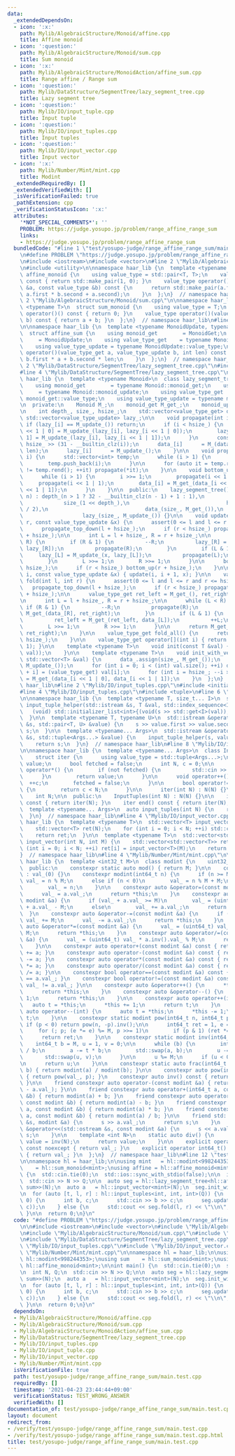 ```yaml
---
data:
  _extendedDependsOn:
  - icon: ':x:'
    path: Mylib/AlgebraicStructure/Monoid/affine.cpp
    title: Affine monoid
  - icon: ':question:'
    path: Mylib/AlgebraicStructure/Monoid/sum.cpp
    title: Sum monoid
  - icon: ':x:'
    path: Mylib/AlgebraicStructure/MonoidAction/affine_sum.cpp
    title: Range affine / Range sum
  - icon: ':question:'
    path: Mylib/DataStructure/SegmentTree/lazy_segment_tree.cpp
    title: Lazy segment tree
  - icon: ':question:'
    path: Mylib/IO/input_tuple.cpp
    title: Input tuple
  - icon: ':question:'
    path: Mylib/IO/input_tuples.cpp
    title: Input tuples
  - icon: ':question:'
    path: Mylib/IO/input_vector.cpp
    title: Input vector
  - icon: ':x:'
    path: Mylib/Number/Mint/mint.cpp
    title: Modint
  _extendedRequiredBy: []
  _extendedVerifiedWith: []
  _isVerificationFailed: true
  _pathExtension: cpp
  _verificationStatusIcon: ':x:'
  attributes:
    '*NOT_SPECIAL_COMMENTS*': ''
    PROBLEM: https://judge.yosupo.jp/problem/range_affine_range_sum
    links:
    - https://judge.yosupo.jp/problem/range_affine_range_sum
  bundledCode: "#line 1 \"test/yosupo-judge/range_affine_range_sum/main.test.cpp\"\
    \n#define PROBLEM \"https://judge.yosupo.jp/problem/range_affine_range_sum\"\n\
    \n#include <iostream>\n#include <vector>\n#line 2 \"Mylib/AlgebraicStructure/Monoid/affine.cpp\"\
    \n#include <utility>\n\nnamespace haar_lib {\n  template <typename T>\n  struct\
    \ affine_monoid {\n    using value_type = std::pair<T, T>;\n    value_type operator()()\
    \ const { return std::make_pair(1, 0); }\n    value_type operator()(const value_type\
    \ &a, const value_type &b) const {\n      return std::make_pair(a.first * b.first,\
    \ a.first * b.second + a.second);\n    }\n  };\n}  // namespace haar_lib\n#line\
    \ 2 \"Mylib/AlgebraicStructure/Monoid/sum.cpp\"\n\nnamespace haar_lib {\n  template\
    \ <typename T>\n  struct sum_monoid {\n    using value_type = T;\n    value_type\
    \ operator()() const { return 0; }\n    value_type operator()(value_type a, value_type\
    \ b) const { return a + b; }\n  };\n}  // namespace haar_lib\n#line 2 \"Mylib/AlgebraicStructure/MonoidAction/affine_sum.cpp\"\
    \n\nnamespace haar_lib {\n  template <typename MonoidUpdate, typename MonoidGet>\n\
    \  struct affine_sum {\n    using monoid_get        = MonoidGet;\n    using monoid_update\
    \     = MonoidUpdate;\n    using value_type_get    = typename MonoidGet::value_type;\n\
    \    using value_type_update = typename MonoidUpdate::value_type;\n\n    value_type_get\
    \ operator()(value_type_get a, value_type_update b, int len) const {\n      return\
    \ b.first * a + b.second * len;\n    }\n  };\n}  // namespace haar_lib\n#line\
    \ 2 \"Mylib/DataStructure/SegmentTree/lazy_segment_tree.cpp\"\n#include <cassert>\n\
    #line 4 \"Mylib/DataStructure/SegmentTree/lazy_segment_tree.cpp\"\n\nnamespace\
    \ haar_lib {\n  template <typename Monoid>\n  class lazy_segment_tree {\n  public:\n\
    \    using monoid_get        = typename Monoid::monoid_get;\n    using monoid_update\
    \     = typename Monoid::monoid_update;\n    using value_type_get    = typename\
    \ monoid_get::value_type;\n    using value_type_update = typename monoid_update::value_type;\n\
    \n  private:\n    Monoid M_;\n    monoid_get M_get_;\n    monoid_update M_update_;\n\
    \n    int depth_, size_, hsize_;\n    std::vector<value_type_get> data_;\n   \
    \ std::vector<value_type_update> lazy_;\n\n    void propagate(int i) {\n     \
    \ if (lazy_[i] == M_update_()) return;\n      if (i < hsize_) {\n        lazy_[i\
    \ << 1 | 0] = M_update_(lazy_[i], lazy_[i << 1 | 0]);\n        lazy_[i << 1 |\
    \ 1] = M_update_(lazy_[i], lazy_[i << 1 | 1]);\n      }\n      const int len =\
    \ hsize_ >> (31 - __builtin_clz(i));\n      data_[i]      = M_(data_[i], lazy_[i],\
    \ len);\n      lazy_[i]      = M_update_();\n    }\n\n    void propagate_top_down(int\
    \ i) {\n      std::vector<int> temp;\n      while (i > 1) {\n        i >>= 1;\n\
    \        temp.push_back(i);\n      }\n\n      for (auto it = temp.rbegin(); it\
    \ != temp.rend(); ++it) propagate(*it);\n    }\n\n    void bottom_up(int i) {\n\
    \      while (i > 1) {\n        i >>= 1;\n        propagate(i << 1 | 0);\n   \
    \     propagate(i << 1 | 1);\n        data_[i] = M_get_(data_[i << 1 | 0], data_[i\
    \ << 1 | 1]);\n      }\n    }\n\n  public:\n    lazy_segment_tree() {}\n    lazy_segment_tree(int\
    \ n) : depth_(n > 1 ? 32 - __builtin_clz(n - 1) + 1 : 1),\n                  \
    \             size_(1 << depth_),\n                               hsize_(size_\
    \ / 2),\n                               data_(size_, M_get_()),\n            \
    \                   lazy_(size_, M_update_()) {}\n\n    void update(int l, int\
    \ r, const value_type_update &x) {\n      assert(0 <= l and l <= r and r <= hsize_);\n\
    \      propagate_top_down(l + hsize_);\n      if (r < hsize_) propagate_top_down(r\
    \ + hsize_);\n\n      int L = l + hsize_, R = r + hsize_;\n\n      while (L <\
    \ R) {\n        if (R & 1) {\n          --R;\n          lazy_[R] = M_update_(x,\
    \ lazy_[R]);\n          propagate(R);\n        }\n        if (L & 1) {\n     \
    \     lazy_[L] = M_update_(x, lazy_[L]);\n          propagate(L);\n          ++L;\n\
    \        }\n        L >>= 1;\n        R >>= 1;\n      }\n\n      bottom_up(l +\
    \ hsize_);\n      if (r < hsize_) bottom_up(r + hsize_);\n    }\n\n    void update(int\
    \ i, const value_type_update &x) { update(i, i + 1, x); }\n\n    value_type_get\
    \ fold(int l, int r) {\n      assert(0 <= l and l <= r and r <= hsize_);\n   \
    \   propagate_top_down(l + hsize_);\n      if (r < hsize_) propagate_top_down(r\
    \ + hsize_);\n\n      value_type_get ret_left = M_get_(), ret_right = M_get_();\n\
    \n      int L = l + hsize_, R = r + hsize_;\n\n      while (L < R) {\n       \
    \ if (R & 1) {\n          --R;\n          propagate(R);\n          ret_right =\
    \ M_get_(data_[R], ret_right);\n        }\n        if (L & 1) {\n          propagate(L);\n\
    \          ret_left = M_get_(ret_left, data_[L]);\n          ++L;\n        }\n\
    \        L >>= 1;\n        R >>= 1;\n      }\n\n      return M_get_(ret_left,\
    \ ret_right);\n    }\n\n    value_type_get fold_all() {\n      return fold(0,\
    \ hsize_);\n    }\n\n    value_type_get operator[](int i) { return fold(i, i +\
    \ 1); }\n\n    template <typename T>\n    void init(const T &val) {\n      init_with_vector(std::vector<T>(hsize_,\
    \ val));\n    }\n\n    template <typename T>\n    void init_with_vector(const\
    \ std::vector<T> &val) {\n      data_.assign(size_, M_get_());\n      lazy_.assign(size_,\
    \ M_update_());\n      for (int i = 0; i < (int) val.size(); ++i) data_[hsize_\
    \ + i] = (value_type_get) val[i];\n      for (int i = hsize_; --i > 0;) data_[i]\
    \ = M_get_(data_[i << 1 | 0], data_[i << 1 | 1]);\n    }\n  };\n}  // namespace\
    \ haar_lib\n#line 2 \"Mylib/IO/input_tuples.cpp\"\n#include <initializer_list>\n\
    #line 4 \"Mylib/IO/input_tuples.cpp\"\n#include <tuple>\n#line 6 \"Mylib/IO/input_tuple.cpp\"\
    \n\nnamespace haar_lib {\n  template <typename T, size_t... I>\n  static void\
    \ input_tuple_helper(std::istream &s, T &val, std::index_sequence<I...>) {\n \
    \   (void) std::initializer_list<int>{(void(s >> std::get<I>(val)), 0)...};\n\
    \  }\n\n  template <typename T, typename U>\n  std::istream &operator>>(std::istream\
    \ &s, std::pair<T, U> &value) {\n    s >> value.first >> value.second;\n    return\
    \ s;\n  }\n\n  template <typename... Args>\n  std::istream &operator>>(std::istream\
    \ &s, std::tuple<Args...> &value) {\n    input_tuple_helper(s, value, std::make_index_sequence<sizeof...(Args)>());\n\
    \    return s;\n  }\n}  // namespace haar_lib\n#line 8 \"Mylib/IO/input_tuples.cpp\"\
    \n\nnamespace haar_lib {\n  template <typename... Args>\n  class InputTuples {\n\
    \    struct iter {\n      using value_type = std::tuple<Args...>;\n      value_type\
    \ value;\n      bool fetched = false;\n      int N, c = 0;\n\n      value_type\
    \ operator*() {\n        if (not fetched) {\n          std::cin >> value;\n  \
    \      }\n        return value;\n      }\n\n      void operator++() {\n      \
    \  ++c;\n        fetched = false;\n      }\n\n      bool operator!=(iter &) const\
    \ {\n        return c < N;\n      }\n\n      iter(int N) : N(N) {}\n    };\n\n\
    \    int N;\n\n  public:\n    InputTuples(int N) : N(N) {}\n\n    iter begin()\
    \ const { return iter(N); }\n    iter end() const { return iter(N); }\n  };\n\n\
    \  template <typename... Args>\n  auto input_tuples(int N) {\n    return InputTuples<Args...>(N);\n\
    \  }\n}  // namespace haar_lib\n#line 4 \"Mylib/IO/input_vector.cpp\"\n\nnamespace\
    \ haar_lib {\n  template <typename T>\n  std::vector<T> input_vector(int N) {\n\
    \    std::vector<T> ret(N);\n    for (int i = 0; i < N; ++i) std::cin >> ret[i];\n\
    \    return ret;\n  }\n\n  template <typename T>\n  std::vector<std::vector<T>>\
    \ input_vector(int N, int M) {\n    std::vector<std::vector<T>> ret(N);\n    for\
    \ (int i = 0; i < N; ++i) ret[i] = input_vector<T>(M);\n    return ret;\n  }\n\
    }  // namespace haar_lib\n#line 4 \"Mylib/Number/Mint/mint.cpp\"\n\nnamespace\
    \ haar_lib {\n  template <int32_t M>\n  class modint {\n    uint32_t val_;\n\n\
    \  public:\n    constexpr static auto mod() { return M; }\n\n    constexpr modint()\
    \ : val_(0) {}\n    constexpr modint(int64_t n) {\n      if (n >= M)\n       \
    \ val_ = n % M;\n      else if (n < 0)\n        val_ = n % M + M;\n      else\n\
    \        val_ = n;\n    }\n\n    constexpr auto &operator=(const modint &a) {\n\
    \      val_ = a.val_;\n      return *this;\n    }\n    constexpr auto &operator+=(const\
    \ modint &a) {\n      if (val_ + a.val_ >= M)\n        val_ = (uint64_t) val_\
    \ + a.val_ - M;\n      else\n        val_ += a.val_;\n      return *this;\n  \
    \  }\n    constexpr auto &operator-=(const modint &a) {\n      if (val_ < a.val_)\
    \ val_ += M;\n      val_ -= a.val_;\n      return *this;\n    }\n    constexpr\
    \ auto &operator*=(const modint &a) {\n      val_ = (uint64_t) val_ * a.val_ %\
    \ M;\n      return *this;\n    }\n    constexpr auto &operator/=(const modint\
    \ &a) {\n      val_ = (uint64_t) val_ * a.inv().val_ % M;\n      return *this;\n\
    \    }\n\n    constexpr auto operator+(const modint &a) const { return modint(*this)\
    \ += a; }\n    constexpr auto operator-(const modint &a) const { return modint(*this)\
    \ -= a; }\n    constexpr auto operator*(const modint &a) const { return modint(*this)\
    \ *= a; }\n    constexpr auto operator/(const modint &a) const { return modint(*this)\
    \ /= a; }\n\n    constexpr bool operator==(const modint &a) const { return val_\
    \ == a.val_; }\n    constexpr bool operator!=(const modint &a) const { return\
    \ val_ != a.val_; }\n\n    constexpr auto &operator++() {\n      *this += 1;\n\
    \      return *this;\n    }\n    constexpr auto &operator--() {\n      *this -=\
    \ 1;\n      return *this;\n    }\n\n    constexpr auto operator++(int) {\n   \
    \   auto t = *this;\n      *this += 1;\n      return t;\n    }\n    constexpr\
    \ auto operator--(int) {\n      auto t = *this;\n      *this -= 1;\n      return\
    \ t;\n    }\n\n    constexpr static modint pow(int64_t n, int64_t p) {\n     \
    \ if (p < 0) return pow(n, -p).inv();\n\n      int64_t ret = 1, e = n % M;\n \
    \     for (; p; (e *= e) %= M, p >>= 1)\n        if (p & 1) (ret *= e) %= M;\n\
    \      return ret;\n    }\n\n    constexpr static modint inv(int64_t a) {\n  \
    \    int64_t b = M, u = 1, v = 0;\n\n      while (b) {\n        int64_t t = a\
    \ / b;\n        a -= t * b;\n        std::swap(a, b);\n        u -= t * v;\n \
    \       std::swap(u, v);\n      }\n\n      u %= M;\n      if (u < 0) u += M;\n\
    \n      return u;\n    }\n\n    constexpr static auto frac(int64_t a, int64_t\
    \ b) { return modint(a) / modint(b); }\n\n    constexpr auto pow(int64_t p) const\
    \ { return pow(val_, p); }\n    constexpr auto inv() const { return inv(val_);\
    \ }\n\n    friend constexpr auto operator-(const modint &a) { return modint(M\
    \ - a.val_); }\n\n    friend constexpr auto operator+(int64_t a, const modint\
    \ &b) { return modint(a) + b; }\n    friend constexpr auto operator-(int64_t a,\
    \ const modint &b) { return modint(a) - b; }\n    friend constexpr auto operator*(int64_t\
    \ a, const modint &b) { return modint(a) * b; }\n    friend constexpr auto operator/(int64_t\
    \ a, const modint &b) { return modint(a) / b; }\n\n    friend std::istream &operator>>(std::istream\
    \ &s, modint &a) {\n      s >> a.val_;\n      return s;\n    }\n    friend std::ostream\
    \ &operator<<(std::ostream &s, const modint &a) {\n      s << a.val_;\n      return\
    \ s;\n    }\n\n    template <int N>\n    static auto div() {\n      static auto\
    \ value = inv(N);\n      return value;\n    }\n\n    explicit operator int32_t()\
    \ const noexcept { return val_; }\n    explicit operator int64_t() const noexcept\
    \ { return val_; }\n  };\n}  // namespace haar_lib\n#line 12 \"test/yosupo-judge/range_affine_range_sum/main.test.cpp\"\
    \n\nnamespace hl = haar_lib;\n\nusing mint   = hl::modint<998244353>;\nusing sum\
    \    = hl::sum_monoid<mint>;\nusing affine = hl::affine_monoid<mint>;\n\nint main()\
    \ {\n  std::cin.tie(0);\n  std::ios::sync_with_stdio(false);\n\n  int N, Q;\n\
    \  std::cin >> N >> Q;\n\n  auto seg = hl::lazy_segment_tree<hl::affine_sum<affine,\
    \ sum>>(N);\n  auto a   = hl::input_vector<mint>(N);\n  seg.init_with_vector(a);\n\
    \n  for (auto [t, l, r] : hl::input_tuples<int, int, int>(Q)) {\n    if (t ==\
    \ 0) {\n      int b, c;\n      std::cin >> b >> c;\n      seg.update(l, r, std::make_pair(b,\
    \ c));\n    } else {\n      std::cout << seg.fold(l, r) << \"\\n\";\n    }\n \
    \ }\n\n  return 0;\n}\n"
  code: "#define PROBLEM \"https://judge.yosupo.jp/problem/range_affine_range_sum\"\
    \n\n#include <iostream>\n#include <vector>\n#include \"Mylib/AlgebraicStructure/Monoid/affine.cpp\"\
    \n#include \"Mylib/AlgebraicStructure/Monoid/sum.cpp\"\n#include \"Mylib/AlgebraicStructure/MonoidAction/affine_sum.cpp\"\
    \n#include \"Mylib/DataStructure/SegmentTree/lazy_segment_tree.cpp\"\n#include\
    \ \"Mylib/IO/input_tuples.cpp\"\n#include \"Mylib/IO/input_vector.cpp\"\n#include\
    \ \"Mylib/Number/Mint/mint.cpp\"\n\nnamespace hl = haar_lib;\n\nusing mint   =\
    \ hl::modint<998244353>;\nusing sum    = hl::sum_monoid<mint>;\nusing affine =\
    \ hl::affine_monoid<mint>;\n\nint main() {\n  std::cin.tie(0);\n  std::ios::sync_with_stdio(false);\n\
    \n  int N, Q;\n  std::cin >> N >> Q;\n\n  auto seg = hl::lazy_segment_tree<hl::affine_sum<affine,\
    \ sum>>(N);\n  auto a   = hl::input_vector<mint>(N);\n  seg.init_with_vector(a);\n\
    \n  for (auto [t, l, r] : hl::input_tuples<int, int, int>(Q)) {\n    if (t ==\
    \ 0) {\n      int b, c;\n      std::cin >> b >> c;\n      seg.update(l, r, std::make_pair(b,\
    \ c));\n    } else {\n      std::cout << seg.fold(l, r) << \"\\n\";\n    }\n \
    \ }\n\n  return 0;\n}\n"
  dependsOn:
  - Mylib/AlgebraicStructure/Monoid/affine.cpp
  - Mylib/AlgebraicStructure/Monoid/sum.cpp
  - Mylib/AlgebraicStructure/MonoidAction/affine_sum.cpp
  - Mylib/DataStructure/SegmentTree/lazy_segment_tree.cpp
  - Mylib/IO/input_tuples.cpp
  - Mylib/IO/input_tuple.cpp
  - Mylib/IO/input_vector.cpp
  - Mylib/Number/Mint/mint.cpp
  isVerificationFile: true
  path: test/yosupo-judge/range_affine_range_sum/main.test.cpp
  requiredBy: []
  timestamp: '2021-04-23 23:44:44+09:00'
  verificationStatus: TEST_WRONG_ANSWER
  verifiedWith: []
documentation_of: test/yosupo-judge/range_affine_range_sum/main.test.cpp
layout: document
redirect_from:
- /verify/test/yosupo-judge/range_affine_range_sum/main.test.cpp
- /verify/test/yosupo-judge/range_affine_range_sum/main.test.cpp.html
title: test/yosupo-judge/range_affine_range_sum/main.test.cpp
---
```

